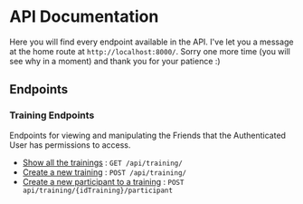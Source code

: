 # API Documentation

Here you will find every endpoint available in the API.
I've let you a message at the home route at `http://localhost:8000/`. 
Sorry one more time (you will see why in a moment) and thank you for your patience :)

## Endpoints

### Training Endpoints

Endpoints for viewing and manipulating the Friends that the Authenticated User
has permissions to access.

* [Show all the trainings](markdown/training/get.md) : `GET /api/training/`
* [Create a new training](markdown/training/post.md) : `POST /api/training/`
* [Create a new participant to a training](markdown/training/idTraining/participant/post.md) : `POST api/training/{idTraining}/participant`
